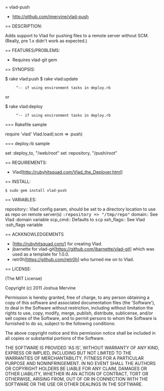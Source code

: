 = vlad-push

* http://github.com/jmervine/vlad-push

== DESCRIPTION:

Adds support to Vlad for pushing files to a remote server without SCM. (Really, pre 1.x didn't work as expected.)


== FEATURES/PROBLEMS:

* Requires vlad-git gem

== SYNOPSIS:

  $ rake <env> vlad:push
  $ rake <env> vlad:update

         ^-- if using environment tasks in deploy.rb

  or

  $ rake <env> vlad:deploy

         ^-- if using environment tasks in deploy.rb

=== Rakefile sample

  require 'vlad'
  Vlad.load(:scm => :push)

=== deploy.rb sample

  set :deploy_to, "/web/root"
  set :repository, "/push/root"

== REQUIREMENTS:

* Vlad[http://rubyhitsquad.com/Vlad_the_Deployer.html]

== INSTALL:

    $ sudo gem install vlad-push 

== VARIABLES:

repository::	        Vlad config param, should be set to a directory location
			to use as repo on remote server(s)
                        <tt>:repository => "/tmp/repo"</tt>
domain::	        See Vlad :domain variable
scp_cmd::          	Defaults to <tt>scp</tt>
ssh_flags::             See Vlad :ssh_flags variable

== ACKKNOWLEDGEMENTS

* [http://rubyhitsquad.com/] for creating Vlad.
* jbarnette for vlad-git[https://github.com/jbarnette/vlad-git] which was used as a template for 1.0.0.
* retr0h[https://github.com/retr0h] who turned me on to Vlad.


== LICENSE:

(The MIT License)

Copyright (c) 2011 Joshua Mervine

Permission is hereby granted, free of charge, to any person obtaining
a copy of this software and associated documentation files (the
'Software'), to deal in the Software without restriction, including
without limitation the rights to use, copy, modify, merge, publish,
distribute, sublicense, and/or sell copies of the Software, and to
permit persons to whom the Software is furnished to do so, subject to
the following conditions:

The above copyright notice and this permission notice shall be
included in all copies or substantial portions of the Software.

THE SOFTWARE IS PROVIDED 'AS IS', WITHOUT WARRANTY OF ANY KIND,
EXPRESS OR IMPLIED, INCLUDING BUT NOT LIMITED TO THE WARRANTIES OF
MERCHANTABILITY, FITNESS FOR A PARTICULAR PURPOSE AND NONINFRINGEMENT.
IN NO EVENT SHALL THE AUTHORS OR COPYRIGHT HOLDERS BE LIABLE FOR ANY
CLAIM, DAMAGES OR OTHER LIABILITY, WHETHER IN AN ACTION OF CONTRACT,
TORT OR OTHERWISE, ARISING FROM, OUT OF OR IN CONNECTION WITH THE
SOFTWARE OR THE USE OR OTHER DEALINGS IN THE SOFTWARE.
